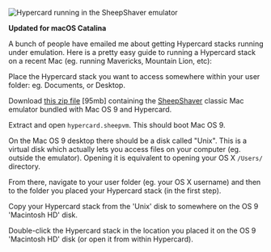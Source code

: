 ![Hypercard running in the SheepShaver emulator](/files/sheepshaver.png)

**Updated for macOS Catalina**

A bunch of people have emailed me about getting Hypercard stacks running under emulation. Here is a pretty easy guide to running a Hypercard stack on a recent Mac (eg. running Mavericks, Mountain Lion, etc):

Place the Hypercard stack you want to access somewhere within your user folder: eg. Documents, or Desktop.

Download [this zip file](/hypercard/hypercard.sheepvm.20200115.zip) [95mb] containing the [SheepShaver](http://sheepshaver.cebix.net/) classic Mac emulator bundled with Mac OS 9 and Hypercard.

Extract and open `hypercard.sheepvm`. This should boot Mac OS 9.

On the Mac OS 9 desktop there should be a disk called "Unix". This is a virtual disk which actually lets you access files on your computer (eg. outside the emulator). Opening it is equivalent to opening your OS X `/Users/` directory.

From there, navigate to your user folder (eg. your OS X username) and then to the folder you placed your Hypercard stack (in the first step).

Copy your Hypercard stack from the 'Unix' disk to somewhere on the OS 9 'Macintosh HD' disk.

Double-click the Hypercard stack in the location you placed it on the OS 9 'Macintosh HD' disk (or open it from within Hypercard).
